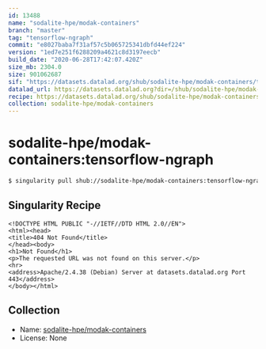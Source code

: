 ```yaml
---
id: 13488
name: "sodalite-hpe/modak-containers"
branch: "master"
tag: "tensorflow-ngraph"
commit: "e8027baba7f31af57c5b065725341dbfd44ef224"
version: "1ed7e251f6288209a4621c8d3197eecb"
build_date: "2020-06-28T17:42:07.420Z"
size_mb: 2304.0
size: 901062687
sif: "https://datasets.datalad.org/shub/sodalite-hpe/modak-containers/tensorflow-ngraph/2020-06-28-e8027bab-1ed7e251/1ed7e251f6288209a4621c8d3197eecb.sif"
datalad_url: https://datasets.datalad.org?dir=/shub/sodalite-hpe/modak-containers/tensorflow-ngraph/2020-06-28-e8027bab-1ed7e251/
recipe: https://datasets.datalad.org/shub/sodalite-hpe/modak-containers/tensorflow-ngraph/2020-06-28-e8027bab-1ed7e251/Singularity
collection: sodalite-hpe/modak-containers
---
```


# sodalite-hpe/modak-containers:tensorflow-ngraph

```bash
$ singularity pull shub://sodalite-hpe/modak-containers:tensorflow-ngraph
```

## Singularity Recipe

```singularity
<!DOCTYPE HTML PUBLIC "-//IETF//DTD HTML 2.0//EN">
<html><head>
<title>404 Not Found</title>
</head><body>
<h1>Not Found</h1>
<p>The requested URL was not found on this server.</p>
<hr>
<address>Apache/2.4.38 (Debian) Server at datasets.datalad.org Port 443</address>
</body></html>
```

## Collection

 - Name: [sodalite-hpe/modak-containers](https://github.com/sodalite-hpe/modak-containers)
 - License: None

